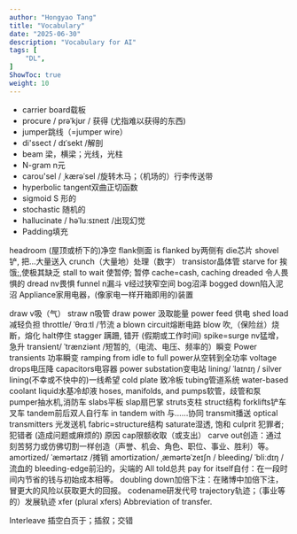 ```yaml
---
author: "Hongyao Tang"
title: "Vocabulary"
date: "2025-06-30"
description: "Vocabulary for AI"
tags: [
    "DL",
]
ShowToc: true
weight: 10
---
```




- carrier board载板
- procure / prəˈkjʊr / 获得 (尤指难以获得的东西)
- jumper跳线（=jumper wire）
- di'ssect / dɪˈsekt /解剖
- beam 梁，横梁；光线，光柱
- N-gram n元
- carou'sel / ˌkærəˈsel /旋转木马；（机场的）行李传送带
- hyperbolic tangent双曲正切函数
- sigmoid S 形的
- stochastic 随机的
- hallucinate  / həˈluːsɪneɪt /出现幻觉
- Padding填充

headroom (屋顶或桥下的)净空
flank侧面
is flanked by两侧有
die芯片
shovel铲, 把…大量送入
crunch（大量地）处理（数字）
transistor晶体管
starve for 挨饿;,使极其缺乏
stall to wait 使暂停; 暂停
cache=cash, caching
dreaded 令人畏惧的 dread nv畏惧
funnel n漏斗 v经过狭窄空间
bog沼泽
bogged down陷入泥沼
Appliance家用电器，(像家电一样开箱即用的)装置

draw v吸（气）
straw n吸管
draw power 汲取能量
power feed 供电
shed load减轻负担
throttle/ ˈθrɑːtl /节流
a blown circuit熔断电路
blow 吹,（保险丝）烧断，熔化
halt停住
stagger 蹒跚, 错开 (假期或工作时间)
spike=surge nv猛增，急升
transient/ ˈtrænziənt /短暂的,（电流、电压、频率的）瞬变
Power transients 功率瞬变 
ramping from idle to full power从空转到全功率
voltage drops电压降
capacitors电容器
power substation变电站
lining/ ˈlaɪnɪŋ /
silver lining(不幸或不快中的)一线希望
cold plate 致冷板
tubing管道系统
water-based coolant liquid水基冷却液
hoses, manifolds, and pumps软管，歧管和泵
pumper抽水机,消防车
slabs平板 slap扇巴掌
struts支柱 struct结构
forklifts铲车叉车
tandem前后双人自行车
in tandem with 与……协同
transmit播送 optical transmitters 光发送机
fabric=structure结构
saturate湿透, 饱和
culprit 犯罪者; 犯错者 (造成问题或麻烦的) 原因
cap限额收取（或支出）
carve out创造：通过刻苦努力或仿佛切割一样创造（声誉、机会、角色、职位、事业、胜利）等。
amortized/ ˈæmərtaɪz /摊销 amortization/ ˌæmərtəˈzeɪʃn /
bleeding/ ˈbliːdɪŋ /流血的
bleeding-edge前沿的，尖端的
All told总共
pay for itself自付：在一段时间内节省的钱与初始成本相等。
doubling down加倍下注：在赌博中加倍下注，冒更大的风险以获取更大的回报。
codename研发代号
trajectory轨迹；（事业等的）发展轨迹
xfer (plural xfers) Abbreviation of transfer.



Interleave 插空白页于；插叙；交错